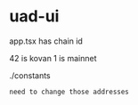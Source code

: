 # uad-ui

app.tsx has chain id

42 is kovan
1 is mainnet

./constants

    need to change those addresses
